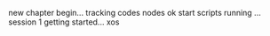 new chapter begin...
tracking codes
nodes
ok
start
scripts running
...
session 1
getting started...
xos
